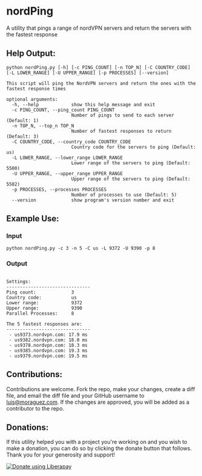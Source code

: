 # nordPing
A utility that pings a range of nordVPN servers and return the servers with the fastest response


## Help Output:
```
python nordPing.py [-h] [-c PING_COUNT] [-n TOP_N] [-C COUNTRY_CODE] [-L LOWER_RANGE] [-U UPPER_RANGE] [-p PROCESSES] [--version]

This script will ping the NordVPN servers and return the ones with the fastest response times

optional arguments:
  -h, --help            show this help message and exit
  -c PING_COUNT, --ping_count PING_COUNT
                        Number of pings to send to each server (Default: 1)
  -n TOP_N, --top_n TOP_N
                        Number of fastest responses to return (Default: 3)
  -C COUNTRY_CODE, --country_code COUNTRY_CODE
                        Country code for the servers to ping (Default: us)
  -L LOWER_RANGE, --lower_range LOWER_RANGE
                        Lower range of the servers to ping (Default: 5500)
  -U UPPER_RANGE, --upper_range UPPER_RANGE
                        Upper range of the servers to ping (Default: 5502)
  -p PROCESSES, --processes PROCESSES
                        Number of processes to use (Default: 5)
  --version             show program's version number and exit
```

## Example Use:
### Input
```
python nordPing.py -c 3 -n 5 -C us -L 9372 -U 9390 -p 8
```

### Output
```

Settings:
-------------------------------
Ping count:             3
Country code:           us
Lower range:            9372
Upper range:            9390
Parallel Processes:     8

The 5 fastest responses are:
-------------------------------
 - us9373.nordvpn.com: 17.9 ms
 - us9382.nordvpn.com: 18.0 ms
 - us9378.nordvpn.com: 18.3 ms
 - us9385.nordvpn.com: 19.3 ms
 - us9379.nordvpn.com: 19.5 ms

```

## Contributions:
Contributions are welcome. Fork the repo, make your changes, create a diff file, and email the diff file and your GitHub username to luis@moraguez.com. If the changes are approved, you will be added as a contributor to the repo.

## Donations:
If this utility helped you with a project you're working on and you wish to make a donation, you can do so by clicking the donate button that follows. Thank you for your generosity and support!

<noscript><a href="https://liberapay.com/z3d6380/donate"><img alt="Donate using Liberapay" src="https://liberapay.com/assets/widgets/donate.svg"></a></noscript>
